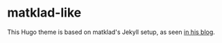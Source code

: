 # matklad-like

This Hugo theme is based on matklad's Jekyll setup, as seen [in his
blog](https://matklad.github.io/).
